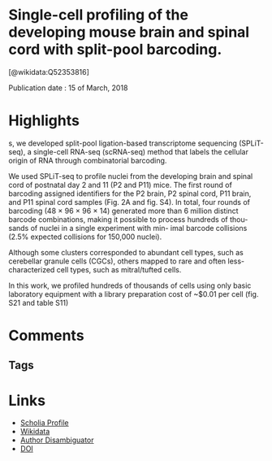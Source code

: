 
Single-cell profiling of the developing mouse brain and spinal cord with split-pool barcoding.
==============================================================================================
  
  [@wikidata:Q52353816]  
  
Publication date : 15 of March, 2018  

# Highlights

s, we developed split-pool ligation-based transcriptome sequencing (SPLiT-seq), a single-cell RNA-seq (scRNA-seq) method that labels the cellular origin of RNA through combinatorial barcoding.

We used SPLiT-seq to profile nuclei from the
developing brain and spinal cord of postnatal
day 2 and 11 (P2 and P11) mice. The first round
of barcoding assigned identifiers for the P2 brain,
P2 spinal cord, P11 brain, and P11 spinal cord
samples (Fig. 2A and fig. S4). In total, four rounds
of barcoding (48 × 96 × 96 × 14) generated more
than 6 million distinct barcode combinations,
making it possible to process hundreds of thou-
sands of nuclei in a single experiment with min-
imal barcode collisions (2.5% expected collisions
for 150,000 nuclei).


Although some clusters corresponded to
abundant cell types, such as cerebellar granule
cells (CGCs), others mapped to rare and often
less-characterized cell types, such as mitral/tufted
cells.

In this work, we profiled hundreds of thousands
of cells using only basic laboratory equipment
with a library preparation cost of ~$0.01 per cell
(fig. S21 and table S11)


# Comments

## Tags

# Links
  
 * [Scholia Profile](https://scholia.toolforge.org/work/Q52353816)  
 * [Wikidata](https://www.wikidata.org/wiki/Q52353816)  
 * [Author Disambiguator](https://author-disambiguator.toolforge.org/work_item_oauth.php?id=Q52353816&batch_id=&match=1&author_list_id=&doit=Get+author+links+for+work)  
 * [DOI](https://doi.org/10.1126/SCIENCE.AAM8999)  
